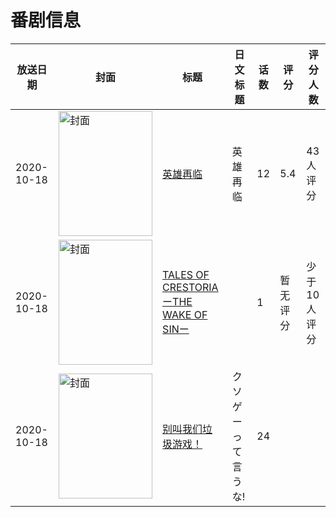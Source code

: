 # 番剧信息

|放送日期|封面|标题|日文标题|话数|评分|评分人数|
|---|---|---|---|---|---|---|
|2020-10-18|<img src="//lain.bgm.tv/pic/cover/c/bd/30/291203_KSbIk.jpg" alt="封面" style="width:150px;height:200px;object-fit:cover;">|[英雄再临](https://bangumi.tv/subject/291203)|英雄再临|12|5.4|43人评分|
|2020-10-18|<img src="//lain.bgm.tv/pic/cover/c/da/24/317337_4H4oH.jpg" alt="封面" style="width:150px;height:200px;object-fit:cover;">|[TALES OF CRESTORIA ーTHE WAKE OF SINー](https://bangumi.tv/subject/317337)||1|暂无评分|少于10人评分|
|2020-10-18|<img src="//lain.bgm.tv/pic/cover/c/3a/fa/368848_D2R50.jpg" alt="封面" style="width:150px;height:200px;object-fit:cover;">|[别叫我们垃圾游戏！](https://bangumi.tv/subject/368848)|クソゲーって言うな!|24|||
